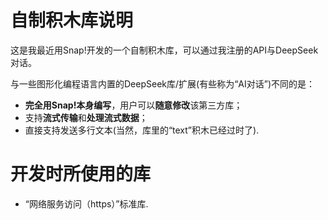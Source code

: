 # 自制积木库说明

这是我最近用Snap!开发的一个自制积木库，可以通过我注册的API与DeepSeek对话。

与一些图形化编程语言内置的DeepSeek库/扩展(有些称为“AI对话”)不同的是：
- **完全用Snap!本身编写**，用户可以**随意修改**该第三方库；
- 支持**流式传输**和**处理流式数据**；
- 直接支持发送多行文本(当然，库里的“text”积木已经过时了).

# 开发时所使用的库
- “网络服务访问（https）”标准库.
